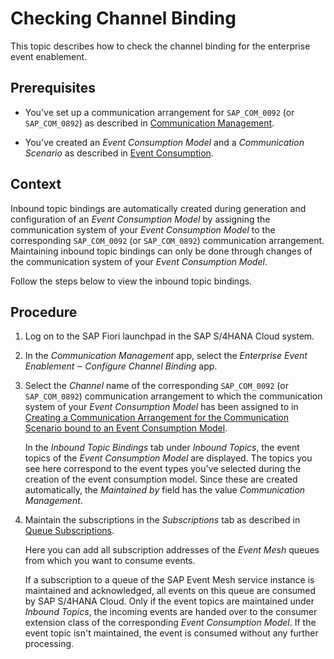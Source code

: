 <!-- loio15b536a25998491c870f6821a1147ea2 -->

# Checking Channel Binding

This topic describes how to check the channel binding for the enterprise event enablement.



## Prerequisites

-   You've set up a communication arrangement for `SAP_COM_0092` \(or `SAP_COM_0892`\) as described in [Communication Management](communication-management-56cf82e.md).

-   You've created an *Event Consumption Model* and a *Communication Scenario* as described in [Event Consumption](event-consumption-a2c4285.md).




## Context

Inbound topic bindings are automatically created during generation and configuration of an *Event Consumption Model* by assigning the communication system of your *Event Consumption Model* to the corresponding `SAP_COM_0092` \(or `SAP_COM_0892`\) communication arrangement. Maintaining inbound topic bindings can only be done through changes of the communication system of your *Event Consumption Model*.

Follow the steps below to view the inbound topic bindings.



## Procedure

1.  Log on to the SAP Fiori launchpad in the SAP S/4HANA Cloud system.

2.  In the *Communication Management* app, select the *Enterprise Event Enablement ‒ Configure Channel Binding* app.

3.  Select the *Channel* name of the corresponding `SAP_COM_0092` \(or `SAP_COM_0892`\) communication arrangement to which the communication system of your *Event Consumption Model* has been assigned to in [Creating a Communication Arrangement for the Communication Scenario bound to an Event Consumption Model](creating-a-communication-arrangement-for-the-communication-scenario-bound-to-an-event-c-711286a.md).

    In the *Inbound Topic Bindings* tab under *Inbound Topics*, the event topics of the *Event Consumption Model* are displayed. The topics you see here correspond to the event types you've selected during the creation of the event consumption model. Since these are created automatically, the *Maintained by* field has the value *Communication Management*.

4.  Maintain the subscriptions in the *Subscriptions* tab as described in [Queue Subscriptions](queue-subscriptions-e859a14.md).

    Here you can add all subscription addresses of the *Event Mesh* queues from which you want to consume events.

    If a subscription to a queue of the SAP Event Mesh service instance is maintained and acknowledged, all events on this queue are consumed by SAP S/4HANA Cloud. Only if the event topics are maintained under *Inbound Topics*, the incoming events are handed over to the consumer extension class of the corresponding *Event Consumption Model*. If the event topic isn't maintained, the event is consumed without any further processing.


